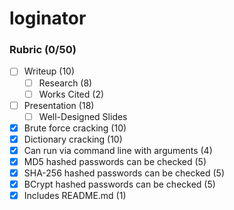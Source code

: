 # loginator

### Rubric (0/50)
- [ ] Writeup (10)
     - [ ] Research (8)
     - [ ] Works Cited (2)
- [ ] Presentation (18)
     - [ ] Well-Designed Slides
- [x] Brute force cracking (10)
- [x] Dictionary cracking (10)
- [x] Can run via command line with arguments (4)
- [x] MD5 hashed passwords can be checked (5)
- [x] SHA-256 hashed passwords can be checked (5)
- [x] BCrypt hashed passwords can be checked (5)
- [x] Includes README.md (1)
